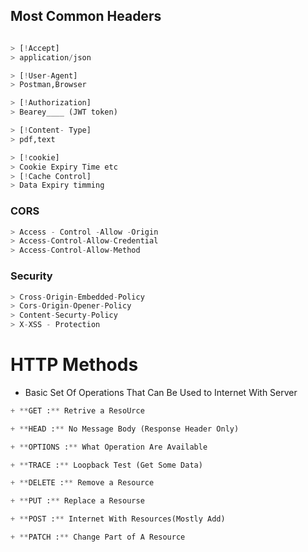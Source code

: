## Most Common Headers

```python

> [!Accept]
> application/json

> [!User-Agent]
> Postman,Browser

> [!Authorization]
> Bearey____ (JWT token)

> [!Content- Type]
> pdf,text

> [!cookie]
> Cookie Expiry Time etc
> [!Cache Control]
> Data Expiry timming
```
 ### CORS

 ```python
> Access - Control -Allow -Origin
> Access-Control-Allow-Credential
> Access-Control-Allow-Method

```

 ### Security

 ```python
> Cross-Origin-Embedded-Policy
> Cors-Origin-Opener-Policy
> Content-Securty-Policy
> X-XSS - Protection

```


# HTTP Methods

* Basic Set Of Operations That Can Be Used to Internet With Server
 ```python
+ **GET :** Retrive a ResoUrce

+ **HEAD :** No Message Body (Response Header Only)

+ **OPTIONS :** What Operation Are Available

+ **TRACE :** Loopback Test (Get Some Data)

+ **DELETE :** Remove a Resource

+ **PUT :** Replace a Resourse

+ **POST :** Internet With Resources(Mostly Add)

+ **PATCH :** Change Part of A Resource


 ```
